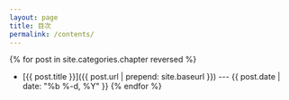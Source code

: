 ```yaml
---
layout: page
title: 目次
permalink: /contents/
---
```


{% for post in site.categories.chapter reversed %}
- [{{ post.title }}]({{ post.url | prepend: site.baseurl }}) --- {{ post.date | date: "%b %-d, %Y" }}
{% endfor %}

